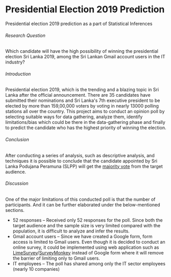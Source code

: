 # Presidential Election 2019 Prediction
Presidential election 2019 prediction as a part of Statistical Inferences

###### Research Question
Which candidate will have the high possibility of winning the presidential election Sri Lanka 2019, among the Sri Lankan Gmail account users in the IT industry?

###### Introduction
Presidential election 2019, which is the trending and a blazing topic in Sri Lanka after the official announcement. There are 35 candidates have submitted their nominations and Sri Lanka's 7th executive president to be elected by more than 159,00,000 voters by voting in nearly 13000 polling stations all over the country. This project aims to conduct an opinion poll by selecting suitable ways for data gathering, analyze them, identify limitations/bias which could be there in the data-gathering phase and finally to predict the candidate who has the highest priority of winning the election.  

###### Conclusion
After conducting a series of analysis, such as descriptive analysis, and techniques it is possible to conclude that the candidate appointed by Sri Lanka Podujana Peramuna (SLPP) will get the [majority vote](https://github.com/mojith/PresidentialElection2019Prediction/blob/master/src/Predict-Sri-Lankan-president-2019.ipynb) from the target audience. 

###### Discussion
One of the major limitations of this conducted poll is that the number of participants. And it can be further elaborated under the below-mentioned sections. 
- 52 responses – Received only 52 responses for the poll.
Since both the target audience and the sample size is very limited compared with the population, it is difficult to analyze and infer the results.
- Gmail account users – Since we have created a Google form, form access is limited to Gmail users.
Even though it is decided to conduct an online survey, it could be implemented using web application such as [LimeSurvey](https://sparkwinn5.limequery.com/)/[SurveyMonkey](https://www.surveymonkey.com/) instead of Google form where it will remove the barrier of limiting only to Gmail users. 
- IT employees – The poll has shared among only the IT sector employees (nearly 10 companies)
